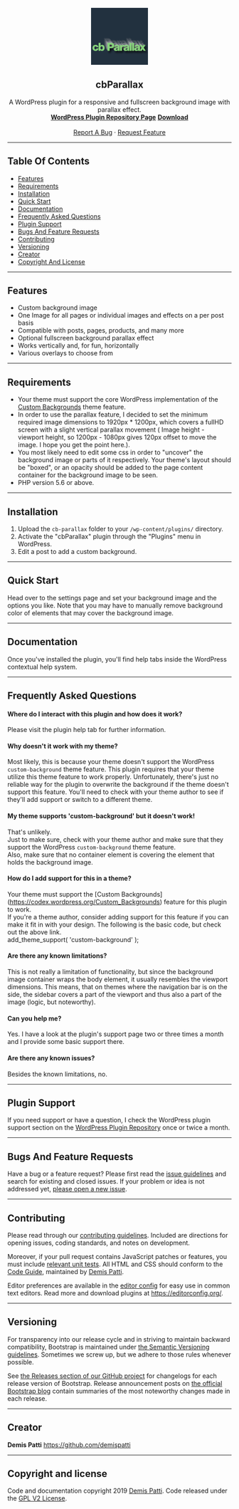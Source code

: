 

<p align="center">
  <a href="https://wordpress.org/plugins/cb-parallax/" target="_blank">
    <img src="./assets/icon-128x128.png" alt="cbParallax Logo" width="128" height="128">
  </a>
</p>

<h2 align="center">cbParallax</h2>
<p align="center">
  A WordPress plugin for a responsive and fullscreen background image with parallax effect.
  <br>
  <a href="https://wordpress.org/plugins/cb-parallax/" target="_blank"><strong>WordPress Plugin Repository Page</strong></a> <a href="https://downloads.wordpress.org/plugin/cb-parallax.zip" target="_blank"><strong>Download</strong></a>
  <br>
  <br>
  <a href="https://github.com/demispatti/cb-parallax/issues/new?template=bug.md">Report A Bug</a>
  ·
  <a href="https://github.com/demispatti/cb-parallax/issues/new?template=feature.md&labels=feature">Request Feature</a>
</p>

---
## Table Of Contents
- [Features](#features)
- [Requirements](#requirements)
- [Installation](#installation)
- [Quick Start](#quick-start)
- [Documentation](#documentation)
- [Frequently Asked Questions](#documentation)
- [Plugin Support](#plugin-support)
- [Bugs And Feature Requests](#bugs-and-feature-requests)
- [Contributing](#contributing)
- [Versioning](#versioning)
- [Creator](#creator)
- [Copyright And License](#copyright-and-license)

---
## Features
- Custom background image
- One Image for all pages or individual images and effects on a per post basis
- Compatible with posts, pages, products, and many more
- Optional fullscreen background parallax effect
- Works vertically and, for fun, horizontally
- Various overlays to choose from

---
## Requirements
* Your theme must support the core WordPress implementation of the [Custom Backgrounds](https://codex.wordpress.org/Custom_Backgrounds) theme feature.  
* In order to use the parallax feature, I decided to set the minimum required image dimensions to 1920px * 1200px, which covers a fullHD screen with a slight vertical parallax movement ( Image height - viewport height, so 1200px - 1080px gives 120px offset to move the image. I hope you get the point here.).  
* You most likely need to edit some css in order to "uncover" the background image or parts of it respectively. Your theme's layout should be "boxed", or an opacity should be added to the page content container for the background image to be seen.  
* PHP version 5.6 or above.

---
## Installation
1. Upload the `cb-parallax` folder to your `/wp-content/plugins/` directory.
2. Activate the "cbParallax" plugin through the "Plugins" menu in WordPress.
3. Edit a post to add a custom background.

---
## Quick Start
Head over to the settings page and set your background image and the options you like.
Note that you may have to manually remove background color of elements that may cover the background image.

---
## Documentation
Once you've installed the plugin, you'll find help tabs inside the WordPress contextual help system.

---
## Frequently Asked Questions
#### Where do I interact with this plugin and how does it work?
Please visit the plugin help tab for further information.

#### Why doesn't it work with my theme?
Most likely, this is because your theme doesn't support the WordPress `custom-background` theme feature.
This plugin requires that your theme utilize this theme feature to work properly.
Unfortunately, there's just no reliable way for the plugin to overwrite the background if the theme doesn't support this feature.
You'll need to check with your theme author to see if they'll add support or switch to a different theme.

#### My theme supports 'custom-background' but it doesn't work!
That's unlikely.  
Just to make sure, check with your theme author and make sure that they support the WordPress `custom-background` theme feature.  
Also, make sure that no container element is covering the element that holds the background image.

#### How do I add support for this in a theme?
Your theme must support the [Custom Backgrounds] (https://codex.wordpress.org/Custom_Backgrounds) feature for this plugin to work.  
If you're a theme author, consider adding support for this feature if you can make it fit in with your design.  The following is the basic code, but check out the above link.  
	add_theme_support( 'custom-background' );

#### Are there any known limitations?
This is not really a limitation of functionality, but since the background image container wraps the body element, it usually resembles the viewport dimensions. This means, that on themes where the navigation bar is on the side, the sidebar covers a part of the viewport and thus also a part of the image (logic, but noteworthy).

#### Can you help me?
Yes. I have a look at the plugin's support page two or three times a month and I provide some basic support there.

#### Are there any known issues?
Besides the known limitations, no.

---
## Plugin Support
If you need support or have a question, I check the WordPress plugin support section on the [WordPress Plugin Repository](https://wordpress.org/support/plugin/cb-parallax/) once or twice a month.

---
## Bugs And Feature Requests
Have a bug or a feature request? Please first read the [issue guidelines](https://github.com/demispatti/cb-parallax/blob/master/.github/CONTRIBUTING.md#using-the-issue-tracker) and search for existing and closed issues. If your problem or idea is not addressed yet, [please open a new issue](https://github.com/demispatti/cb-parallax/issues/new).

---
## Contributing
Please read through our [contributing guidelines](https://github.com/demispatti/cb-parallax/blob/master/.github/CONTRIBUTING.md). Included are directions for opening issues, coding standards, and notes on development.

Moreover, if your pull request contains JavaScript patches or features, you must include [relevant unit tests](https://github.com/demispatti/cb-parallax/tree/master/js/tests). All HTML and CSS should conform to the [Code Guide](https://github.com/demispatti/code-guide), maintained by [Demis Patti](https://github.com/demispatti).

Editor preferences are available in the [editor config](https://github.com/demispatti/cb-parallax/blob/master/.editorconfig) for easy use in common text editors. Read more and download plugins at <https://editorconfig.org/>.

---
## Versioning
For transparency into our release cycle and in striving to maintain backward compatibility, Bootstrap is maintained under [the Semantic Versioning guidelines](https://semver.org/). Sometimes we screw up, but we adhere to those rules whenever possible.

See [the Releases section of our GitHub project](https://github.com/demispatti/cb-parallax/releases) for changelogs for each release version of Bootstrap. Release announcement posts on [the official Bootstrap blog](https://blog.getbootstrap.com/) contain summaries of the most noteworthy changes made in each release.

---
## Creator
**Demis Patti**
<https://github.com/demispatti>

---
## Copyright and license
Code and documentation copyright 2019 [Demis Patti](https://github.com/demispatti/cb-parallax/graphs/contributors). Code released under the [GPL V2 License](https://github.com/demispatti/cb-parallax/blob/master/LICENSE).